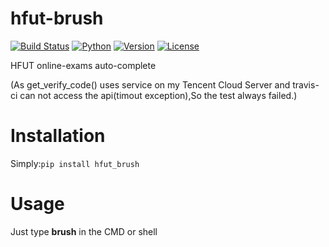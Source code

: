 # hfut-brush
[![Build Status](https://travis-ci.org/Jie-OY/hfut-brush.svg?branch=master)](https://travis-ci.org/Jie-OY/hfut-brush)
[![Python](https://img.shields.io/pypi/pyversions/hfut_brush.svg)](https://pypi.python.org/pypi/hfut_brush/)
[![Version](https://img.shields.io/pypi/v/hfut_brush.svg)](https://pypi.python.org/pypi/hfut_brush/)
[![License](https://img.shields.io/pypi/l/hfut_brush.svg)](https://pypi.python.org/pypi/hfut_brush/)

HFUT online-exams auto-complete

(As get_verify_code() uses service on my Tencent Cloud Server and
travis-ci can not access the api(timout exception),So the test
always failed.)

# Installation

Simply:`pip install hfut_brush`

# Usage

Just type **brush** in the CMD or shell
